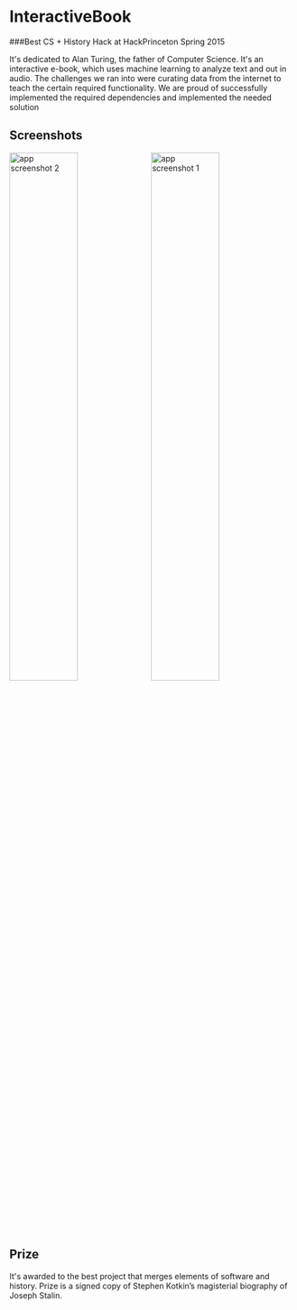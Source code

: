 # InteractiveBook
###Best CS + History Hack at HackPrinceton Spring 2015

It's dedicated to Alan Turing, the father of Computer Science. It's an interactive e-book, which uses machine learning to analyze text and out in audio. The challenges we ran into were curating data from the internet to teach the certain required functionality. We are proud of successfully implemented the required dependencies and implemented the needed solution

## Screenshots
<img src="http://challengepost-s3-challengepost.netdna-ssl.com/photos/production/software_photos/000/241/620/datas/gallery.jpg" alt="app screenshot 2" width="49%"/>
<img src="http://challengepost-s3-challengepost.netdna-ssl.com/photos/production/software_photos/000/241/617/datas/gallery.jpg" alt="app screenshot 1" width="49%"/>


## Prize
It's awarded to the best project that merges elements of software and history. Prize is a signed copy of Stephen Kotkin’s magisterial biography of Joseph Stalin.
